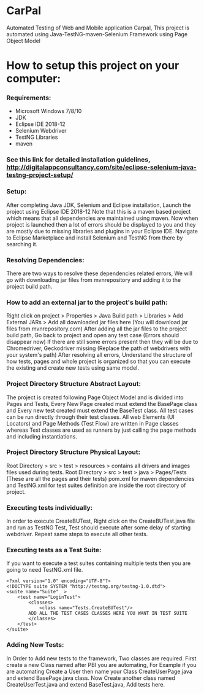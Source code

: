# CarPal
Automated Testing of Web and Mobile application Carpal, This project is automated using Java-TestNG-maven-Selenium Framework using Page Object Model

# How to setup this project on your computer:

### Requirements:

- Microsoft Windows 7/8/10
- JDK
- Eclipse IDE 2018-12
- Selenium Webdriver
- TestNG Libraries
- maven

### See this link for detailed installation guidelines, http://digitalappconsultancy.com/site/eclipse-selenium-java-testng-project-setup/

### Setup:

After completing Java JDK, Selenium and Eclipse installation, Launch the project using Eclipse IDE 2018-12
Note that this is a maven based project which means that all dependencies are maintained using maven.
Now when project is launched then a lot of errors should be displayed to you and they are mostly due to missing libraries and plugins in your Eclipse IDE.
Navigate to Eclipse Marketplace and install Selenium and TestNG from there by searching it.

### Resolving Dependencies:

There are two ways to resolve these dependencies related errors, We will go with downloading jar files from mvnrepository and adding it to the project build path.

### How to add an external jar to the project's build path:

Right click on project > Properties > Java Build path > Libraries > Add External JARs > Add all downloaded jar files here (You will download jar files from mvnrepository.com)
After adding all the jar files to the project build path, Go back to project and open any test case (Errors should disappear now)
If there are still some errors present then they will be due to Chromedriver, Geckodriver missing (Replace the path of webdrivers with your system's path)
After resolving all errors, Understand the structure of how tests, pages and whole project is organized so that you can execute the existing and create new tests using same model.

### Project Directory Structure Abstract Layout:

The project is created following Page Object Model and is divided into Pages and Tests, Every New Page created must extend the BasePage class and Every new test created must extend the BaseTest class.
All test cases can be run directly through their test classes.
All web Elements (UI Locators) and Page Methods (Test Flow) are written in Page classes whereas Test classes are used as runners by just calling the page methods and including instantiations.

### Project Directory Structure Physical Layout:

Root Directory > src > test > resources > contains all drivers and images files used during tests.
Root Directory > src > test > java > Pages/Tests (These are all the pages and their tests)
pom.xml for maven dependencies and TestNG.xml for test suites definition are inside the root directory of project.
	
### Executing tests individually:

In order to execute CreateBUTest, Right click on the CreateBUTest.java file and run as TestNG Test, Test should execute after some delay of starting webdriver.
Repeat same steps to execute all other tests.

### Executing tests as a Test Suite:

If you want to execute a test suites containing multiple tests then you are going to need TestNG.xml file.

```
<?xml version="1.0" encoding="UTF-8"?>
<!DOCTYPE suite SYSTEM "http://testng.org/testng-1.0.dtd">
<suite name="Suite"  >
    <test name="LoginTest">
        <classes>
            <class name="Tests.CreateBUTest"/>
		ADD ALL THE TEST CASES CLASSES HERE YOU WANT IN TEST SUITE
        </classes>
    </test>
</suite>

```

### Adding New Tests:

In Order to Add new tests to the framework, Two classes are required.
First create a new Class named after PBI you are automating, For Example if you are automating Create a User then name your Class CreateUserPage.java and extend BasePage.java class.
Now Create another class named CreateUserTest.java and extend BaseTest.java, Add tests here.
